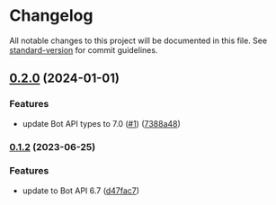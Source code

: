 # Changelog

All notable changes to this project will be documented in this file. See [standard-version](https://github.com/conventional-changelog/standard-version) for commit guidelines.

## [0.2.0](https://github.com/phaux/tg-bot-client/compare/v0.1.2...v0.2.0) (2024-01-01)


### Features

* update Bot API types to 7.0 ([#1](https://github.com/phaux/tg-bot-client/issues/1)) ([7388a48](https://github.com/phaux/tg-bot-client/commit/7388a487963d5df2004932dd6e910dd78c4e6bc3))

### [0.1.2](https://github.com/phaux/tg-bot-client/compare/v0.1.1...v0.1.2) (2023-06-25)


### Features

* update to Bot API 6.7 ([d47fac7](https://github.com/phaux/tg-bot-client/commit/d47fac777362a9f2c369355b4f680e2663781671))
